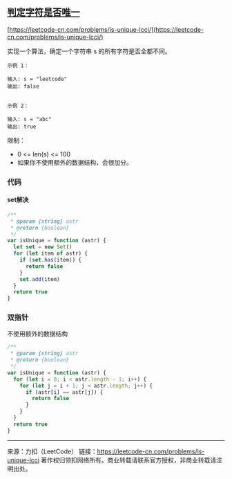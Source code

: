 ## [判定字符是否唯一](https://leetcode-cn.com/problems/is-unique-lcci/)

[https://leetcode-cn.com/problems/is-unique-lcci/](https://leetcode-cn.com/problems/is-unique-lcci/)



实现一个算法，确定一个字符串 s 的所有字符是否全都不同。

```
示例 1：

输入: s = "leetcode"
输出: false 


示例 2：

输入: s = "abc"
输出: true
```


限制：

* 0 <= len(s) <= 100
* 如果你不使用额外的数据结构，会很加分。





### 代码





#### set解决

```js
/**
 * @param {string} astr
 * @return {boolean}
 */
var isUnique = function (astr) {
  let set = new Set()
  for (let item of astr) {
    if (set.has(item)) {
      return false
    }
    set.add(item)
  }
  return true
}
```



### 双指针

不使用额外的数据结构

```js
/**
 * @param {string} astr
 * @return {boolean}
 */
var isUnique = function (astr) {
  for (let i = 0; i < astr.length - 1; i++) {
    for (let j = i + 1; j < astr.length; j++) {
      if (astr[i] == astr[j]) {
        return false
      }
    }
  }
  return true
}
```













---

来源：力扣（LeetCode）
链接：https://leetcode-cn.com/problems/is-unique-lcci
著作权归领扣网络所有。商业转载请联系官方授权，非商业转载请注明出处。